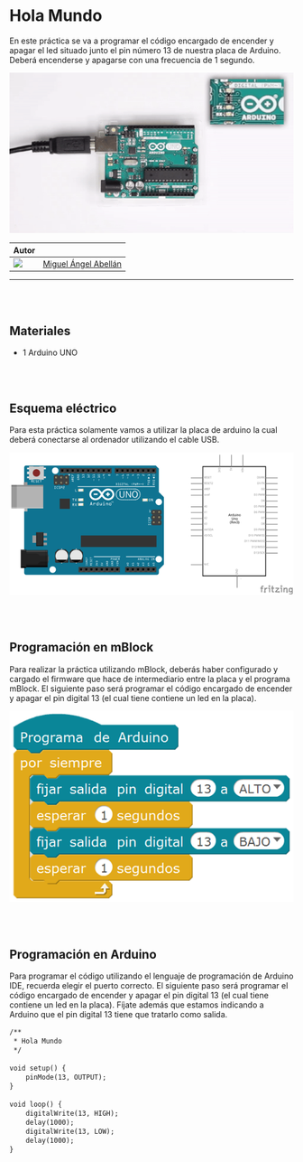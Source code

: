 # Hola Mundo

En este práctica se va a programar el código encargado de encender y apagar el led situado junto el pin número 13 de nuestra placa de Arduino. Deberá encenderse y apagarse con una frecuencia de 1 segundo.

![](practica.gif)

| Autor |       |
| :---  | :---  |
| [![](https://avatars0.githubusercontent.com/u/12022187?s=40&amp;v=4)](https://github.com/migueabellan) | [Miguel Ángel Abellán](https://github.com/migueabellan) |

---


<br><br>


## Materiales

- 1 Arduino UNO


<br><br>


## Esquema eléctrico

Para esta práctica solamente vamos a utilizar la placa de arduino la cual deberá conectarse al ordenador utilizando el cable USB.

![](fritzing.png)


<br><br>


## Programación en mBlock

Para realizar la práctica utilizando mBlock, deberás haber configurado y cargado el firmware que hace de intermediario entre la placa y el programa mBlock. El siguiente paso será programar el código encargado de encender y apagar el pin digital 13 (el cual tiene contiene un led en la placa).

![](mblock.png)


<br><br>


## Programación en Arduino

Para programar el código utilizando el lenguaje de programación de Arduino IDE, recuerda elegir el puerto correcto. El siguiente paso será programar el código encargado de encender y apagar el pin digital 13 (el cual tiene contiene un led en la placa). Fíjate además que estamos indicando a Arduino que el pin digital 13 tiene que tratarlo como salida.

```cpp+lineNumbers:true
/**
 * Hola Mundo
 */

void setup() {
    pinMode(13, OUTPUT);
}

void loop() {
    digitalWrite(13, HIGH);
    delay(1000);
    digitalWrite(13, LOW);
    delay(1000);
}
```